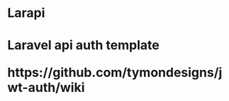 <h1>Larapi<h1>
<p>Laravel api auth template</p>
<p>https://github.com/tymondesigns/jwt-auth/wiki</p>

